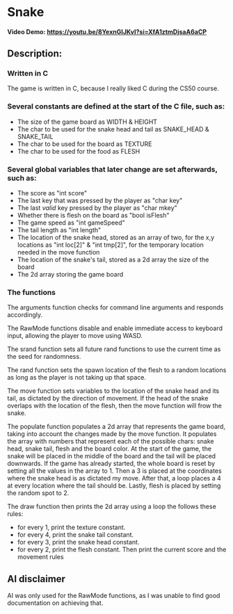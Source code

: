 # Snake
#### Video Demo:  <https://youtu.be/8YexnGIJKvI?si=XfA1ztmDjsaA6aCP>

## Description:

### Written in C

The game is written in C, because I really liked C during the CS50 course.

### Several constants are defined at the start of the C file, such as:
* The size of the game board as WIDTH & HEIGHT
* The char to be used for the snake head and tail as SNAKE_HEAD & SNAKE_TAIL
* The char to be used for the board as TEXTURE
* The char to be used for the food as FLESH

### Several global variables that later change are set afterwards, such as:

* The score as "int score"
* The last key that was pressed by the player as "char key"
* The last *valid* key pressed by the player as "char mkey"
* Whether there is flesh on the board as "bool isFlesh"
* The game speed as "int gameSpeed"
* The tail length as "int length"
* The location of the snake head, stored
as an array of two, for the x,y locations
as "int loc[2]" & "int tmp[2]", for the
temporary location needed in the move function
* The location of the snake's tail, stored as a 2d array the size of the board
* The 2d array storing the game board

### The functions

The arguments function checks for command line arguments and responds accordingly.

The RawMode functions disable and enable immediate access to keyboard input,
allowing the player to move using WASD.

The srand function sets all future rand functions to use the current time as
the seed for randomness.

The rand function sets the spawn location of the flesh to a random locations
as long as the player is not taking up that space.

The move function sets variables to the location of the snake head and
its tail, as dictated by the direction of movement.
If the head of the snake overlaps with the location of the flesh, then the
move function will frow the snake.

The populate function populates a 2d array that represents the game board,
taking into account the changes made by the move function.
It populates the array with numbers that represent each of the possible
chars: snake head, snake tail, flesh and the board color.
At the start of the game, the snake will be placed in the middle of the board
and the tail will be placed downwards.
If the game has already started, the whole board is reset by setting all the values in the array to 1.
Then a 3 is placed at the coordinates where the snake head is as dictated my move.
After that, a loop places a 4 at every location where the tail should be.
Lastly, flesh is placed by setting the random spot to 2.

The draw function then prints the 2d array using a loop the follows these rules:
* for every 1, print the texture constant.
* for every 4, print the snake tail constant.
* for every 3, print the snake head constant.
* for every 2, print the flesh constant.
Then print the current score and the movement rules

## AI disclaimer
AI was only used for the RawMode functions, as I was unable to find good documentation on achieving that.

